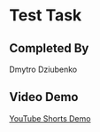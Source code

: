 # Test Task

## Completed By

Dmytro Dziubenko

## Video Demo

[YouTube Shorts Demo](https://youtube.com/shorts/QPfBzlwHG84?si=YPFbYEGtpNoy1Wsq)

